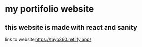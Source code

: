 # my portifolio website
## this website is made with react and sanity 
link to website https://tayo360.netlify.app/
